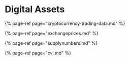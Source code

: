 # Digital Assets

{% page-ref page="cryptocurrency-trading-data.md" %}

{% page-ref page="exchangeprices.md" %}

{% page-ref page="supplynumbers.md" %}

{% page-ref page="cvi.md" %}



